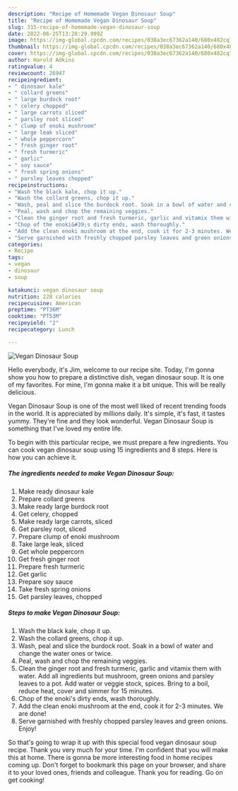 ```yaml
---
description: "Recipe of Homemade Vegan Dinosaur Soup"
title: "Recipe of Homemade Vegan Dinosaur Soup"
slug: 315-recipe-of-homemade-vegan-dinosaur-soup
date: 2022-06-25T13:28:29.999Z
image: https://img-global.cpcdn.com/recipes/038a3ec67362a140/680x482cq70/vegan-dinosaur-soup-recipe-main-photo.jpg
thumbnail: https://img-global.cpcdn.com/recipes/038a3ec67362a140/680x482cq70/vegan-dinosaur-soup-recipe-main-photo.jpg
cover: https://img-global.cpcdn.com/recipes/038a3ec67362a140/680x482cq70/vegan-dinosaur-soup-recipe-main-photo.jpg
author: Harold Adkins
ratingvalue: 4
reviewcount: 26947
recipeingredient:
- " dinosaur kale"
- " collard greens"
- " large burdock root"
- " celery chopped"
- " large carrots sliced"
- " parsley root sliced"
- " clump of enoki mushroom"
- " large leak sliced"
- " whole peppercorn"
- " fresh ginger root"
- " fresh turmeric"
- " garlic"
- " soy sauce"
- " fresh spring onions"
- " parsley leaves chopped"
recipeinstructions:
- "Wash the black kale, chop it up."
- "Wash the collard greens, chop it up."
- "Wash, peal and slice the burdock root. Soak in a bowl of water and change the water ones or twice."
- "Peal, wash and chop the remaining veggies."
- "Clean the ginger root and fresh turmeric, garlic and vitamix them with water. Add all ingredients but mushroom, green onions and parsley leaves to a pot. Add water or veggie stock, spices. Bring to a boil, reduce heat, cover and simmer for 15 minutes."
- "Chop of the enoki&#39;s dirty ends, wash thoroughly."
- "Add the clean enoki mushroom at the end, cook it for 2-3 minutes. We are done!"
- "Serve garnished with freshly chopped parsley leaves and green onions. Enjoy!"
categories:
- Recipe
tags:
- vegan
- dinosaur
- soup

katakunci: vegan dinosaur soup 
nutrition: 228 calories
recipecuisine: American
preptime: "PT36M"
cooktime: "PT53M"
recipeyield: "2"
recipecategory: Lunch

---
```



![Vegan Dinosaur Soup](https://img-global.cpcdn.com/recipes/038a3ec67362a140/680x482cq70/vegan-dinosaur-soup-recipe-main-photo.jpg)

Hello everybody, it's Jim, welcome to our recipe site. Today, I'm gonna show you how to prepare a distinctive dish, vegan dinosaur soup. It is one of my favorites. For mine, I'm gonna make it a bit unique. This will be really delicious.

Vegan Dinosaur Soup is one of the most well liked of recent trending foods in the world. It is appreciated by millions daily. It's simple, it's fast, it tastes yummy. They're fine and they look wonderful. Vegan Dinosaur Soup is something that I've loved my entire life.




To begin with this particular recipe, we must prepare a few ingredients. You can cook vegan dinosaur soup using 15 ingredients and 8 steps. Here is how you can achieve it.

<!--inarticleads1-->

##### The ingredients needed to make Vegan Dinosaur Soup:

1. Make ready  dinosaur kale
1. Prepare  collard greens
1. Make ready  large burdock root
1. Get  celery, chopped
1. Make ready  large carrots, sliced
1. Get  parsley root, sliced
1. Prepare  clump of enoki mushroom
1. Take  large leak, sliced
1. Get  whole peppercorn
1. Get  fresh ginger root
1. Prepare  fresh turmeric
1. Get  garlic
1. Prepare  soy sauce
1. Take  fresh spring onions
1. Get  parsley leaves, chopped




<!--inarticleads2-->

##### Steps to make Vegan Dinosaur Soup:

1. Wash the black kale, chop it up.
1. Wash the collard greens, chop it up.
1. Wash, peal and slice the burdock root. Soak in a bowl of water and change the water ones or twice.
1. Peal, wash and chop the remaining veggies.
1. Clean the ginger root and fresh turmeric, garlic and vitamix them with water. Add all ingredients but mushroom, green onions and parsley leaves to a pot. Add water or veggie stock, spices. Bring to a boil, reduce heat, cover and simmer for 15 minutes.
1. Chop of the enoki&#39;s dirty ends, wash thoroughly.
1. Add the clean enoki mushroom at the end, cook it for 2-3 minutes. We are done!
1. Serve garnished with freshly chopped parsley leaves and green onions. Enjoy!




So that's going to wrap it up with this special food vegan dinosaur soup recipe. Thank you very much for your time. I'm confident that you will make this at home. There is gonna be more interesting food in home recipes coming up. Don't forget to bookmark this page on your browser, and share it to your loved ones, friends and colleague. Thank you for reading. Go on get cooking!
